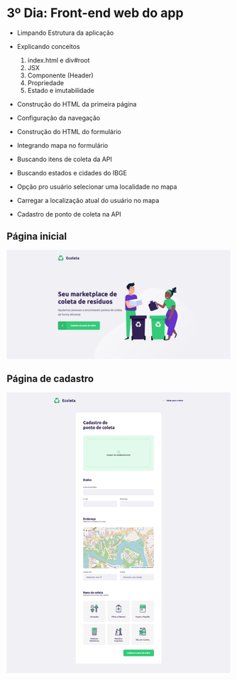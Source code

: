 # 3º Dia: Front-end web do app

* Limpando Estrutura da aplicação

*  Explicando conceitos
    1. index.html e div#root
    2. JSX 
    3. Componente (Header)
    4. Propriedade
    5. Estado e imutabilidade

* Construção do HTML da primeira página
* Configuração da navegação
* Construção do HTML do formulário
* Integrando mapa no formulário
* Buscando itens de coleta da API
* Buscando estados e cidades do IBGE
* Opção pro usuário selecionar uma localidade no mapa
* Carregar a localização atual do usuário no mapa
* Cadastro de ponto de coleta na API

<h2>Página inicial</h2>
<img alt="Página Inicial" src="../assets/web1.png"/>
<h2>Página de cadastro</h2>
<img alt="Página de cadastrp" src="../assets/web2.png"/>
